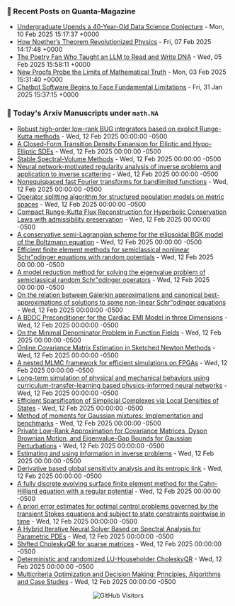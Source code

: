 ### 📝 Recent Posts on Quanta-Magazine
<!-- quanta starts -->
* <a href="https://www.quantamagazine.org/undergraduate-upends-a-40-year-old-data-science-conjecture-20250210/">Undergraduate Upends a 40-Year-Old Data Science Conjecture</a> - Mon, 10 Feb 2025 15:17:37 +0000
* <a href="https://www.quantamagazine.org/how-noethers-theorem-revolutionized-physics-20250207/">How Noether’s Theorem Revolutionized Physics</a> - Fri, 07 Feb 2025 14:17:48 +0000
* <a href="https://www.quantamagazine.org/the-poetry-fan-who-taught-an-llm-to-read-and-write-dna-20250205/">The Poetry Fan Who Taught an LLM to Read and Write DNA</a> - Wed, 05 Feb 2025 15:58:11 +0000
* <a href="https://www.quantamagazine.org/new-proofs-probe-the-limits-of-mathematical-truth-20250203/">New Proofs Probe the Limits of Mathematical Truth</a> - Mon, 03 Feb 2025 15:31:40 +0000
* <a href="https://www.quantamagazine.org/chatbot-software-begins-to-face-fundamental-limitations-20250131/">Chatbot Software Begins to Face Fundamental Limitations</a> - Fri, 31 Jan 2025 15:37:15 +0000
<!-- quanta ends -->


### 📝 Today's Arxiv Manuscripts under ``math.NA``
<!-- arxiv-math-na starts -->
* <a href="https://arxiv.org/abs/2502.07040">Robust high-order low-rank BUG integrators based on explicit Runge-Kutta methods</a> - Wed, 12 Feb 2025 00:00:00 -0500
* <a href="https://arxiv.org/abs/2502.07047">A Closed-Form Transition Density Expansion for Elliptic and Hypo-Elliptic SDEs</a> - Wed, 12 Feb 2025 00:00:00 -0500
* <a href="https://arxiv.org/abs/2502.07055">Stable Spectral-Volume Methods</a> - Wed, 12 Feb 2025 00:00:00 -0500
* <a href="https://arxiv.org/abs/2502.07093">Neural network-motivated regularity analysis of inverse problems and application to inverse scattering</a> - Wed, 12 Feb 2025 00:00:00 -0500
* <a href="https://arxiv.org/abs/2502.07155">Nonequispaced fast Fourier transforms for bandlimited functions</a> - Wed, 12 Feb 2025 00:00:00 -0500
* <a href="https://arxiv.org/abs/2502.07341">Operator splitting algorithm for structured population models on metric spaces</a> - Wed, 12 Feb 2025 00:00:00 -0500
* <a href="https://arxiv.org/abs/2502.07517">Compact Runge-Kutta Flux Reconstruction for Hyperbolic Conservation Laws with admissibility preservation</a> - Wed, 12 Feb 2025 00:00:00 -0500
* <a href="https://arxiv.org/abs/2502.07548">A conservative semi-Lagrangian scheme for the ellipsoidal BGK model of the Boltzmann equation</a> - Wed, 12 Feb 2025 00:00:00 -0500
* <a href="https://arxiv.org/abs/2502.07569">Efficient finite element methods for semiclassical nonlinear Schr"odinger equations with random potentials</a> - Wed, 12 Feb 2025 00:00:00 -0500
* <a href="https://arxiv.org/abs/2502.07574">A model reduction method for solving the eigenvalue problem of semiclassical random Schr"odinger operators</a> - Wed, 12 Feb 2025 00:00:00 -0500
* <a href="https://arxiv.org/abs/2502.07638">On the relation between Galerkin approximations and canonical best-approximations of solutions to some non-linear Schr"odinger equations</a> - Wed, 12 Feb 2025 00:00:00 -0500
* <a href="https://arxiv.org/abs/2502.07722">A BDDC Preconditioner for the Cardiac EMI Model in three Dimensions</a> - Wed, 12 Feb 2025 00:00:00 -0500
* <a href="https://arxiv.org/abs/2501.00171">On the Minimal Denominator Problem in Function Fields</a> - Wed, 12 Feb 2025 00:00:00 -0500
* <a href="https://arxiv.org/abs/2502.07114">Online Covariance Matrix Estimation in Sketched Newton Methods</a> - Wed, 12 Feb 2025 00:00:00 -0500
* <a href="https://arxiv.org/abs/2502.07123">A nested MLMC framework for efficient simulations on FPGAs</a> - Wed, 12 Feb 2025 00:00:00 -0500
* <a href="https://arxiv.org/abs/2502.07325">Long-term simulation of physical and mechanical behaviors using curriculum-transfer-learning based physics-informed neural networks</a> - Wed, 12 Feb 2025 00:00:00 -0500
* <a href="https://arxiv.org/abs/2502.07558">Efficient Sparsification of Simplicial Complexes via Local Densities of States</a> - Wed, 12 Feb 2025 00:00:00 -0500
* <a href="https://arxiv.org/abs/2502.07648">Method of moments for Gaussian mixtures: Implementation and benchmarks</a> - Wed, 12 Feb 2025 00:00:00 -0500
* <a href="https://arxiv.org/abs/2502.07657">Private Low-Rank Approximation for Covariance Matrices, Dyson Brownian Motion, and Eigenvalue-Gap Bounds for Gaussian Perturbations</a> - Wed, 12 Feb 2025 00:00:00 -0500
* <a href="https://arxiv.org/abs/2208.09095">Estimating and using information in inverse problems</a> - Wed, 12 Feb 2025 00:00:00 -0500
* <a href="https://arxiv.org/abs/2310.00551">Derivative based global sensitivity analysis and its entropic link</a> - Wed, 12 Feb 2025 00:00:00 -0500
* <a href="https://arxiv.org/abs/2405.11984">A fully discrete evolving surface finite element method for the Cahn-Hilliard equation with a regular potential</a> - Wed, 12 Feb 2025 00:00:00 -0500
* <a href="https://arxiv.org/abs/2407.20702">A priori error estimates for optimal control problems governed by the transient Stokes equations and subject to state constraints pointwise in time</a> - Wed, 12 Feb 2025 00:00:00 -0500
* <a href="https://arxiv.org/abs/2408.08540">A Hybrid Iterative Neural Solver Based on Spectral Analysis for Parametric PDEs</a> - Wed, 12 Feb 2025 00:00:00 -0500
* <a href="https://arxiv.org/abs/2410.06525">Shifted CholeskyQR for sparse matrices</a> - Wed, 12 Feb 2025 00:00:00 -0500
* <a href="https://arxiv.org/abs/2412.06551">Deterministic and randomized LU-Householder CholeskyQR</a> - Wed, 12 Feb 2025 00:00:00 -0500
* <a href="https://arxiv.org/abs/2407.00359">Multicriteria Optimization and Decision Making: Principles, Algorithms and Case Studies</a> - Wed, 12 Feb 2025 00:00:00 -0500
<!-- arxiv-math-na ends -->

<div align="center">
  
![GitHub Visitors](https://api.visitorbadge.io/api/visitors?path=https%3A%2F%2Fgithub.com%2Flowrank&label=profile%20views&labelColor=%231e1e2e&countColor=%23cba6f7)



</div>
